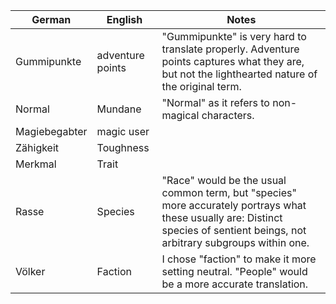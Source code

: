 | German        | English          | Notes                                                                                                                                                                          |
| ------------- | ---------------- | ------------------------------------------------------------------------------------------------------------------------------------------------------------------------------ |
| Gummipunkte   | adventure points | "Gummipunkte" is very hard to translate properly. Adventure points captures what they are, but not the lighthearted nature of the original term.                               |
| Normal        | Mundane          | "Normal" as it refers to non-magical characters.                                                                                                                               |
| Magiebegabter | magic user       |
| Zähigkeit     | Toughness        |
| Merkmal       | Trait            |
| Rasse         | Species          | "Race" would be the usual common term, but "species" more accurately portrays what these usually are: Distinct species of sentient beings, not arbitrary subgroups within one. |
| Völker        | Faction          | I chose "faction" to make it more setting neutral. "People" would be a more accurate translation.                                                                              |
